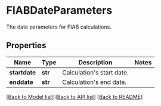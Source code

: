 # FIABDateParameters

The date parameters for FIAB calculations.

## Properties
Name | Type | Description | Notes
------------ | ------------- | ------------- | -------------
**startdate** | **str** | Calculation&#39;s start date. | 
**enddate** | **str** | Calculation&#39;s end date. | 

[[Back to Model list]](../README.md#documentation-for-models) [[Back to API list]](../README.md#documentation-for-api-endpoints) [[Back to README]](../README.md)


